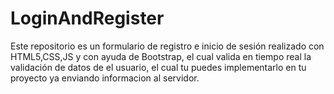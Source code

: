 # LoginAndRegister
Este repositorio es un formulario de registro e inicio de sesión realizado con HTML5,CSS,JS y con ayuda de Bootstrap, el cual valida en tiempo real la validación de datos de el usuario, el cual tu puedes implementarlo en tu proyecto ya enviando informacion al servidor.

